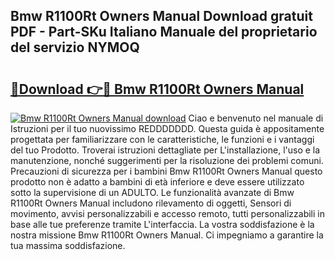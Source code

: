 ## Bmw R1100Rt Owners Manual Download gratuit PDF - Part-SKu Italiano Manuale del proprietario del servizio NYMOQ

# <h2><a href="http://df9oqo.blite.top/?on=Bmw+R1100Rt+Owners+Manual">🔗Download 👉🔴 Bmw R1100Rt Owners Manual</a></h2>

[![Bmw R1100Rt Owners Manual download](https://i.imgur.com/lujVjoI.png)](http://df9oqo.blite.top/?on=Bmw+R1100Rt+Owners+Manual)
Ciao e benvenuto nel manuale di Istruzioni per il tuo nuovissimo REDDDDDDD. Questa guida è appositamente progettata per familiarizzare con le caratteristiche, le funzioni e i vantaggi del tuo Prodotto. Troverai istruzioni dettagliate per L'installazione, l'uso e la manutenzione, nonché suggerimenti per la risoluzione dei problemi comuni. Precauzioni di sicurezza per i bambini Bmw R1100Rt Owners Manual questo prodotto non è adatto a bambini di età inferiore e deve essere utilizzato sotto la supervisione di un ADULTO. Le funzionalità avanzate di Bmw R1100Rt Owners Manual includono rilevamento di oggetti, Sensori di movimento, avvisi personalizzabili e accesso remoto, tutti personalizzabili in base alle tue preferenze tramite L'interfaccia. La vostra soddisfazione è la nostra missione Bmw R1100Rt Owners Manual. Ci impegniamo a garantire la tua massima soddisfazione.
